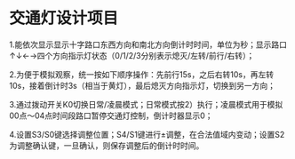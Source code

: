 # 交通灯设计项目

1.能依次显示显示十字路口东西方向和南北方向倒计时时间，单位为秒；显示路口↑↓←→四个方向指示灯状态（0/1/2/3分别表示熄灭/左转/前行/右转）；

2.为便于模拟观察，统一按如下顺序操作：先前行15s，之后右转10s，再左转10s，接着倒计时3s（相当于黄灯），最后熄灭方向指示灯，切换到另一方向；

3.通过拨动开关K0切换日常/凌晨模式；日常模式按2）执行；凌晨模式用于模拟00点～04点时间段路口暂停交通灯控制，倒计时器显示0；

4.设置S3/S0键选择调整位置；S4/S1键进行±调整，在合法值域内变动；设置S2为调整确认键，一旦确认，则保存调整后的倒计时时间。
